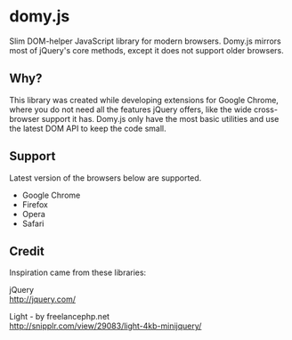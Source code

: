 domy.js
=======================================
Slim DOM-helper JavaScript library for modern browsers. Domy.js mirrors most of jQuery's core methods, except it does not support older browsers.

Why?
----
This library was created while developing extensions for Google Chrome, where you do not need all the features jQuery offers, like the wide cross-browser support it has. Domy.js only have the most basic utilities and use the latest DOM API to keep the code small.

Support
-------
Latest version of the browsers below are supported.

- Google Chrome
- Firefox
- Opera
- Safari


Credit
-------
Inspiration came from these libraries:

jQuery  
http://jquery.com/

Light - by freelancephp.net  
http://snipplr.com/view/29083/light-4kb-minijquery/